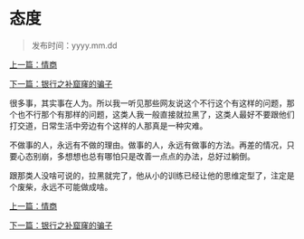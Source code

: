 # 态度
>
>发布时间：yyyy.mm.dd

[上一篇：情商](/work/article20)

[下一篇：银行之补窟窿的骗子](/work/article22)

很多事，其实事在人为。所以我一听见那些网友说这个不行这个有这样的问题，那个也不行那个有那样的问题，这类人我一般直接就拉黑了，这类人最好不要跟他们打交道，日常生活中旁边有个这样的人那真是一种灾难。 

不做事的人，永远有不做的理由。做事的人，永远有做事的方法。再差的情况，只要心态别崩，多想想也总有哪怕只是改善一点点的办法，总好过躺倒。 

跟那类人没啥可说的，拉黑就完了，他从小的训练已经让他的思维定型了，注定是个废柴，永远不可能做成啥。

[上一篇：情商](/work/article20)

[下一篇：银行之补窟窿的骗子](/work/article22)




















​     












